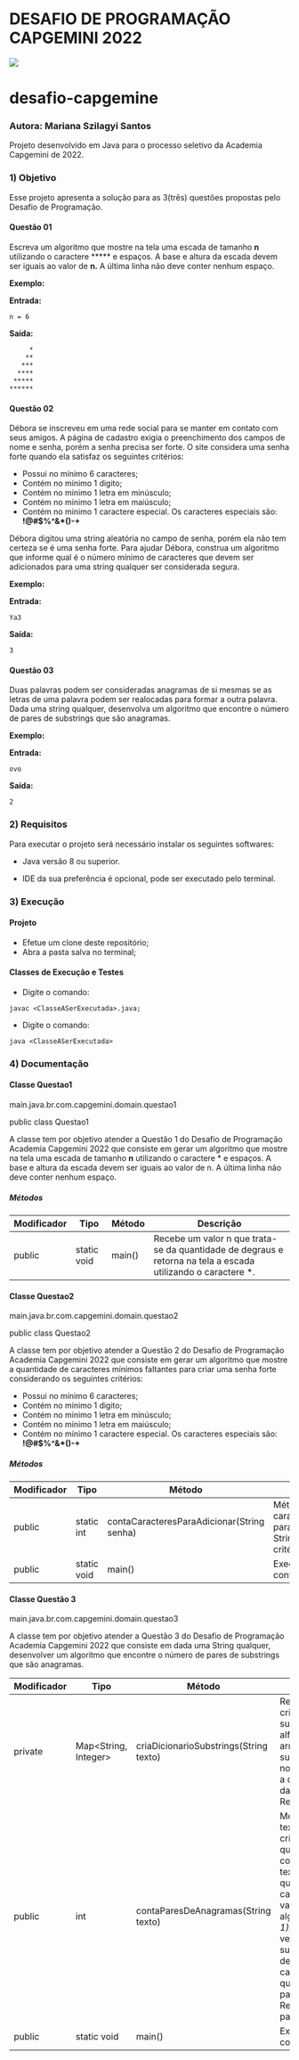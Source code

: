 #                DESAFIO DE PROGRAMAÇÃO CAPGEMINI 2022





![](C:\Workspace\desafio-capgemini\68747470733a2f2f63617067656d696e692e70726f7761792e636f6d2e62722f6173736574732f696d672f6c6f676f2d63617067656d696e692e706e67.png)



# desafio-capgemine



### Autora: Mariana Szilagyi Santos

Projeto desenvolvido em Java para o processo seletivo da Academia Capgemini de 2022.



### 1) Objetivo

Esse projeto apresenta a solução para as 3(três) questões propostas pelo Desafio de Programação.



#### Questão 01

Escreva um algoritmo que mostre na tela uma escada de tamanho **n** utilizando o caractere ***** e espaços. A base e altura da escada devem ser iguais ao valor de **n.** A última linha não deve conter nenhum espaço.

**Exemplo:**

**Entrada:**

```
n = 6
```

**Saída:**

```
     *
    **
   ***
  ****
 *****
******
```



#### Questão 02



Débora se inscreveu em uma rede social para se manter em contato com seus amigos. A página de cadastro exigia o preenchimento dos campos de nome e senha, porém a senha precisa ser forte. O site considera uma senha forte quando ela satisfaz os seguintes critérios:

- Possui no mínimo 6 caracteres;
- Contém no mínimo 1 digito;
- Contém no mínimo 1 letra em minúsculo;
- Contém no mínimo 1 letra em maiúsculo;
- Contém no mínimo 1 caractere especial. Os caracteres especiais são: **!@#$%^&*()-+**

Débora digitou uma string aleatória no campo de senha, porém ela não tem certeza se é uma senha forte. Para ajudar Débora, construa um algoritmo que informe qual é o número mínimo de caracteres que devem ser adicionados para uma string qualquer ser considerada segura.

**Exemplo:**

**Entrada:**

```
Ya3
```

**Saída:**

```
3
```



#### Questão 03

Duas palavras podem ser consideradas anagramas de si mesmas se as letras de uma palavra podem ser realocadas para formar a outra palavra. Dada uma string qualquer, desenvolva um algoritmo que encontre o número de pares de substrings que são anagramas.

**Exemplo:**

**Entrada:**

```
ovo
```

**Saída:**

```
2
```



### 2) Requisitos

Para executar o projeto será necessário instalar os seguintes softwares:

* Java versão 8 ou superior.

* IDE da sua preferência é opcional,  pode ser executado pelo terminal.

  

### 3) Execução

#### Projeto

* Efetue um clone deste repositório;
* Abra a pasta salva no terminal;

#### Classes de Execução e Testes

* Digite o comando: 

```
javac <ClasseASerExecutada>.java;
```

* Digite o comando: 

```
java <ClasseASerExecutada>
```



### 4) Documentação

#### Classe Questao1

main.java.br.com.capgemini.domain.questao1



public class Questao1

A classe tem por objetivo atender a Questão 1 do Desafio de Programação Academia Capgemini 2022 que consiste em gerar um algoritmo que mostre na tela uma escada de tamanho **n** utilizando o caractere * e espaços. A base e altura da escada devem ser iguais ao valor de n. A última linha não deve conter nenhum espaço.

##### Métodos

| Modificador | Tipo        | Método | Descrição                                                    |
| ----------- | ----------- | ------ | ------------------------------------------------------------ |
| public      | static void | main() | Recebe um valor n que trata-se da quantidade de degraus e retorna na tela a escada utilizando o caractere *. |



#### Classe Questao2

main.java.br.com.capgemini.domain.questao2



public class Questao2

A classe tem por objetivo atender a Questão 2 do Desafio de Programação Academia Capgemini 2022 que consiste em gerar um algoritmo que mostre a quantidade de caracteres mínimos faltantes para criar uma senha forte considerando os seguintes critérios:

- Possui no mínimo 6 caracteres;
- Contém no mínimo 1 digito;
- Contém no mínimo 1 letra em minúsculo;
- Contém no mínimo 1 letra em maiúsculo;
- Contém no mínimo 1 caractere especial. Os caracteres especiais são: **!@#$%^&*()-+**

##### Métodos

| Modificador | Tipo        | Método                                     | Descrição                                                    |
| ----------- | ----------- | ------------------------------------------ | ------------------------------------------------------------ |
| public      | static int  | contaCaracteresParaAdicionar(String senha) | Método retorna a quantidade de caracteres mínimos necessários para satisfazer os requisitos da String senha de acordo com os critérios solicitados. |
| public      | static void | main()                                     | Executa o método contaCaracteresParaAdicionar()              |



#### Classe Questão 3

main.java.br.com.capgemini.domain.questao3



A classe tem por objetivo atender a Questão 3 do Desafio de Programação Academia Capgemini 2022 que consiste em dada uma String qualquer, desenvolver um algoritmo que encontre o número de pares de substrings que são anagramas.



| Modificador | Tipo                 | Método                                 | Descrição                                                    |
| ----------- | -------------------- | -------------------------------------- | ------------------------------------------------------------ |
| private     | Map<String, Integer> | criaDicionarioSubstrings(String texto) | Recebe uma String texto e cria um dicionário com as substrings ordenadas alfabeticamente que são armazenadas no HashMap substrings como chave e no campo valor é inserida a quantidade de vezes que dada (chave) aparece. Retorna substrings. |
| public      | int                  | contaParesDeAnagramas(String texto)    | Método recebe uma String texto e a utiliza no método  criaDicionarioSubstrings que retorna um Hashmap contendo as substrings do texto como chave e a quantidade de vezes que cada uma aparece como valor. O método aplica o algoritmo *(valor(valor-1))/2*  que é capaz de verificar quantas substrings são anagramas de acordo com o valor de cada chave, somando a quantidade à variável int paresDeSubstrings. Retorna paresDeSubstrings. |
| public      | static void          | main()                                 | Executa o método contaParesDeAnagramas()                     |





































